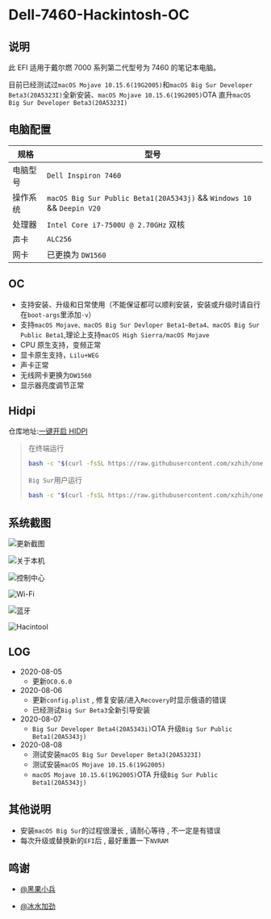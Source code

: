 # Dell-7460-Hackintosh-OC

## 说明

此 EFI 适用于戴尔燃 7000 系列第二代型号为 7460 的笔记本电脑。

目前已经测试过`macOS Mojave 10.15.6(19G2005)`和`macOS Big Sur Developer Beta3(20A5323I)`全新安装、`macOS Mojave 10.15.6(19G2005)`OTA 直升`macOS Big Sur Developer Beta3(20A5323I)`

## 电脑配置

| 规格     | 型号                                                                   |
| -------- | ---------------------------------------------------------------------- |
| 电脑型号 | `Dell Inspiron 7460`                                                   |
| 操作系统 | `macOS Big Sur Public Beta1(20A5343j)` && `Windows 10` && `Deepin V20` |
| 处理器   | `Intel Core i7-7500U @ 2.70GHz` 双核                                   |
| 声卡     | `ALC256`                                                               |
| 网卡     | 已更换为 `DW1560`                                                      |

## OC

- 支持安装、升级和日常使用（不能保证都可以顺利安装，安装或升级时请自行在`boot-args`里添加`-v`）
- 支持`macOS Mojave、macOS Big Sur Devloper Beta1~Beta4、macOS Big Sur Public Beta1`,理论上支持`macOS High Sierra/macOS Mojave`
- CPU 原生支持，变频正常
- 显卡原生支持，`Lilu+WEG`
- 声卡正常
- 无线网卡更换为`DW1560`
- 显示器亮度调节正常

## Hidpi

仓库地址:[一键开启 HIDPI](https://github.com/xzhih/one-key-hidpi)

> 在终端运行
>
> ```bash
> bash -c "$(curl -fsSL https://raw.githubusercontent.com/xzhih/one-key-hidpi/master/hidpi.sh)"
> ```
>
> `Big Sur`用户运行
>
> ```bash
> bash -c "$(curl -fsSL https://raw.githubusercontent.com/xzhih/one-key-hidpi/dev/hidpi.sh)"
> ```

## 系统截图

![更新截图](https://img.howiehye.top//img/20200807203611.png)

![关于本机](https://img.howiehye.top//img/20200807204722.png)

![控制中心](https://img.howiehye.top//img/20200807204844.png)

![Wi-Fi](https://img.howiehye.top//img/20200807204949.png)

![蓝牙](https://img.howiehye.top//img/20200807205020.png)

![Hacintool](https://img.howiehye.top//img/20200807205115.png)

## LOG

- 2020-08-05
  - 更新`OC0.6.0`
- 2020-08-06
  - 更新`config.plist` , 修复安装/进入`Recovery`时显示俄语的错误
  - 已经测试`Big Sur Beta3`全新引导安装
- 2020-08-07
  - `Big Sur Developer Beta4(20A5343i)`OTA 升级`Big Sur Public Beta1(20A5343j)`
- 2020-08-08
  - 测试安装`macOS Big Sur Developer Beta3(20A5323I)`
  - 测试安装`macOS Mojave 10.15.6(19G2005)`
  - `macOS Mojave 10.15.6(19G2005)`OTA 升级`Big Sur Public Beta1(20A5343j)`

## 其他说明

- 安装`macOS Big Sur`的过程很漫长 , 请耐心等待 , 不一定是有错误
- 每次升级或替换新的`EFI`后 , 最好重置一下`NVRAM`

## 鸣谢

- [@黑果小兵](https://github.com/daliansky/)

- [@冰水加劲](https://github.com/xzhih/)
